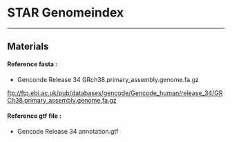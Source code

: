 # STAR Genomeindex
------------------------------
## Materials
#### Reference fasta :
* Genconde Release 34 GRch38.primary_assembly.genome.fa.gz

<ftp://ftp.ebi.ac.uk/pub/databases/gencode/Gencode_human/release_34/GRCh38.primary_assembly.genome.fa.gz>
    
#### Reference gtf file :
* Gencode Release 34 annotation.gtf




